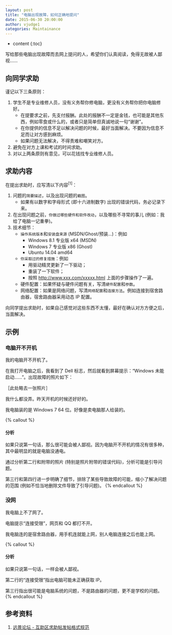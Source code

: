 ```yaml
---
layout: post
title: "电脑出现故障，如何正确地提问"
date: 2015-06-30 20:00:00
author: vjudge1
categories: Maintainance
---
```

* content
{:toc}

写给那些电脑出现故障而去网上提问的人，希望你们认真阅读，免得无故被人鄙视……




## 向同学求助

谨记以下三条原则：

1. 学生不是专业维修人员，没有义务帮你修电脑，更没有义务帮你把你电脑修好。
    * 在提要求之前，先支付报酬。此处的报酬不一定是金钱，也可能是其他东西，例如零食或什么的，或者只是简单但真诚地说一句“谢谢”。
    * 在你提供的信息不足以解决问题的时候，最好当面解决。不要因为信息不足而让对方感到麻烦。
    * 如果问题无法解决，不得责难和嘲笑对方。
2. 避免在对方上课和考试的时间求助。
3. 对以上两条原则有意见，可以花钱找专业维修人员。

## 求助内容

在提出求助时，应写清以下内容<sup>[1]</sup>：

1. 问题的`简要描述`，以及出现问题的`截图`。
    * 如果有以数字和字母形式 (即十六进制数字) 出现的错误代码，务必记录下来。
2. 在出现问题之前，`你做过哪些硬件和软件改动`，以及哪些不寻常的事儿 (例如：我给了电脑一记重拳)。
3. 技术细节：
    * `操作系统版本`和`安装盘来源` (MSDN/Ghost/预装...)：例如
        * Windows 8.1 专业版 x64 (MSDN)
        * Windows 7 专业版 x86 (Ghost)
        * Ubuntu 14.04 amd64
    * `你采取过的修复措施`：例如
        * 用驱动精灵更新了一下驱动；
        * 重装了一下软件；
        * 按照 http://www.xxx.com/xxxxx.html 上面的步骤操作了一遍。
    * 硬件配置：如果怀疑与硬件问题有关，写清`硬件配置`和`参数`。
    * 网络配置：如果是网络问题，写清`网络配置`和`连接方法`。例如连接到宿舍路由器，宿舍路由器采用动态 IP 配置。

向同学提出求助时，如果自己感觉对这些东西不太懂，最好在确认对方方便之后，当面解决。

## 示例

### 电脑开不开机

我的电脑开不开机了。

在我打开电脑之后，我看到了 Dell 标志，然后就看到屏幕提示：“Windows 未能启动……”。出现故障的照片如下：

［此处略去一张照片］

我什么都没弄。昨天开机的时候还好好的。

我电脑装的是 Windows 7 64 位。好像是卖电脑那人给装的。

{% callout %}
#### 分析

如果只说第一句话，那么很可能会被人鄙视。因为电脑开不开机的情况有很多种，其中最明显的就是电脑没通电。

通过分析第二行和附带的照片 (特别是照片附带的错误代码)，分析可能是引导问题。

第三行和第四行进一步明确了细节，排除了某些导致故障的可能，缩小了解决问题的范围 (例如不恰当地删除文件导致了引导问题)。
{% endcallout %}

### 没网

我电脑上不了网了。

电脑提示“连接受限”，网页和 QQ 都打不开。

我电脑连的是宿舍路由器，用手机连就能上网，别人电脑连接之后也能上网。

{% callout %}
#### 分析

如果只说第一句话，一样会被人鄙视。

第二行的“连接受限”指出电脑可能未正确获取 IP。

第三行指出很可能是电脑系统的问题，不是路由器的问题，更不是学校的问题。
{% endcallout %}

## 参考资料
1. [远景论坛 - 互助区求助帖发帖格式规范](http://bbs.pcbeta.com/viewthread-1523514-1-1.html)
